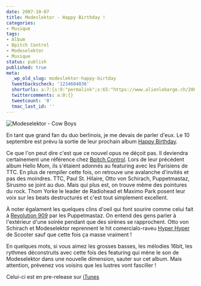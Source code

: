 ```yaml
---
date: 2007-10-07
title: Modeslektor - Happy Birthday !
categories:
- Musique
tags:
- Album
- Bpitch Control
- Modeselektor
- Musique
status: publish
published: true
meta:
  _wp_old_slug: modeslektor-happy-birtday
  tweetbackscheck: '1234604036'
  shorturls: a:7:{s:9:"permalink";s:65:"https://www.alienlebarge.ch/2007/10/07/modeslektor-happy-birthday/";s:7:"tinyurl";s:25:"https://tinyurl.com/cqv8cr";s:4:"isgd";s:17:"https://is.gd/isVU";s:5:"bitly";s:19:"https://bit.ly/17YKo";s:5:"snipr";s:22:"https://snipr.com/bcd96";s:5:"snurl";s:22:"https://snurl.com/bcd96";s:7:"snipurl";s:24:"https://snipurl.com/bcd96";}
  twittercomments: a:0:{}
  tweetcount: '0'
  tmac_last_id: ''
---
```

<img src="https://dlgjp9x71cipk.cloudfront.net/2007/10/mdslktr_cowboy.png" alt="Modeselektor - Cow Boys" />

En tant que grand fan du duo berlinois, je me devais de parler d'eux. Le 10 septembre est prévu la sortie de leur prochain album <a href="https://bpitchcontrol.de/product/371" title="Happy Birthday sur Bpitch Control">Happy Birthday</a>.

<!--more-->

Ce que l'on peut dire c'est que ce nouvel opus ne déçoit pas. Il deviendra certainement une référence chez <a href="https://www.bpitchcontrol.com" title="Site du label bpitch control">Bpitch Control</a>. Lors de leur précédent album Hello Mom, ils s'étaient adonnés au featuring avec les Parisiens de TTC. En plus de rempiler cette fois, on retrouve une avalanche d'invités et pas des moindres. TTC, Paul St. Hilaire, Otto von Schirach, Puppetmastaz, Sirusmo se joint au duo. Mais qui plus est, on trouve même des pointures du rock. Thom Yorke le leader de Radiohead et Maximo Park posent leur voix sur les beats destructurés et c'est tout simplement excellent.

À noter égalament les quelques clins d'oeil qui font sourire comme celui fait à <a href="https://www.discogs.com/release/299988" title="Daft Punk - Revolution 909">Revolution 909</a> par les Puppetmastaz. On entend des gens parler à l'extérieur d'une soirée pendant que des sirènes se rapprochent. Otto von Schirach et Modeselektor reprennent le hit comercialo-raveu <a href="https://www.discogs.com/release/125910" title="Scooter - Hyper Hyper">Hyper Hyper</a> de Scooter sauf que cette fois ça masse vraiment !

En quelques mots, si vous aimez les grosses basses, les mélodies 16bit, les rythmes déconstruits avec cette fois des featuring qui mène le son de Modeselektor dans une nouvelle dimension, sauter sur cet album. Mais attention, prévenez vos voisins que les lustres vont fasciller !

Celui-ci est en pre-release sur <a href="https://phobos.apple.com/WebObjects/MZStore.woa/wa/viewAlbum?id=262749524&amp;s=143443" title="Happy Birthday sur iTunes">iTunes </a>
